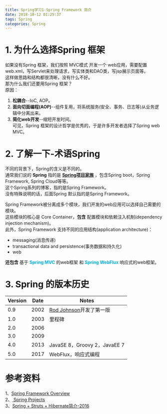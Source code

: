 ```yaml
---
title: Spring学习1-Spring Framework 简介
date: 2018-10-12 01:25:37
tags: Spring
categories: Spring
---
```

# 1. 为什么选择Spring 框架
如果没有Spring 框架，我们按照 MVC模式 开发一个 web应用，需要配置web.xml，写Servlet来处理请求，写实体类和DAO类，写jsp展示页面等。  
这样做思路和结构都很清晰，没有什么不好。  
那为什么我们还要用Spring 框架？  
原因：  
1. **松耦合**--IoC, AOP。    
2. **面向切面编程(AOP)**--组件复用，将系统服务(安全、事务、日志等)从业务逻辑中分离出来。  
3. **简化web开发**--缩短开发时间。  
可见，Spring 框架的设计哲学是优秀的，于是许多开发者选择了Spring web MVC。  

# 2. 了解一下-术语Spring
不同的背景下，Spring的含义是不同的。  
通常我们说的 **Spring** 指的是 **[Spring项目家族](https://spring.io/projects)** ，包含Spring boot，Spring Framework, Spring Cloud等等。  
这个Spring系列的博客，指的是Spring Framework。  
没有特殊说明的话，后面Spring 默认指的是Spring Framework。  

Spring Framework被分离成多个模块，我们开发的web应用可以选择自己需要的模块。  
这些模块的核心是 Core Container，**包含** 配置模块和依赖注入机制(dependency injection mechanism)。  
此外，Spring Framework 支持不同的应用结构(application architecture)：  
* messaging(消息传递)  
* transactional data and persistence(事务数据和持久化)  
* web  

**还包含** 基于 **<font color='#00B2EE'>Spring MVC</font>** 的web框架 和 **<font color='#00B2EE'>Spring WebFlux</font>** 响应式的web框架。  

# 3. Spring 的版本历史

|Version|	Date|	Notes|
|---|---|---|
|0.9|	2002|[Rod Johnson]()开发了第一版|
|1.0|	2003|里程碑|
|2.0|	2006||
|3.0|	2009||
|4.0|	2013|JavaSE 8，Groovy 2，JavaEE 7|
|5.0|	2017|WebFlux，响应式编程|  

# 参考资料  
1、[Spring Framework Overview](https://docs.spring.io/spring/docs/5.1.0.RELEASE/spring-framework-reference/overview.html#overview)  
2、[ Spring Projects](https://spring.io/projects)  
3、[Spring + Struts + Hibernate简介-2016](https://www.cnblogs.com/wt695742319/p/5500392.html)  

